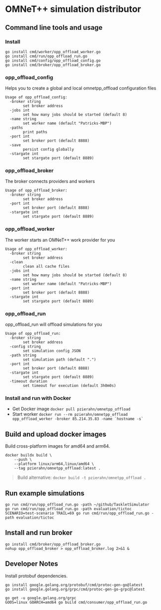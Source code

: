 # OMNeT++ simulation distributor

## Command line tools and usage

### Install

```shell
go install cmd/worker/opp_offload_worker.go
go install cmd/run/opp_offload_run.go
go install cmd/config/opp_offload_config.go
go install cmd/broker/opp_offload_broker.go
```

### opp_offload_config

Helps you to create a global and local omnetpp_offload configuration files

```
Usage of opp_offload_config:
  -broker string
        set broker address
  -jobs int
        set how many jobs should be started (default 8)
  -name string
        set worker name (default "Patricks-MBP")
  -paths
        print paths
  -port int
        set broker port (default 8888)
  -save
        persist config globally
  -stargate int
        set stargate port (default 8889)
```

### opp_offload_broker

The broker connects providers and workers

```
Usage of opp_offload_broker:
  -broker string
        set broker address
  -port int
        set broker port (default 8888)
  -stargate int
        set stargate port (default 8889)
```

### opp_offload_worker

The worker starts an OMNeT++ work provider for you

```
Usage of opp_offload_worker:
  -broker string
        set broker address
  -clean
        clean all cache files
  -jobs int
        set how many jobs should be started (default 8)
  -name string
        set worker name (default "Patricks-MBP")
  -port int
        set broker port (default 8888)
  -stargate int
        set stargate port (default 8889)
```

### opp_offload_run

opp_offload_run will offload simulations for you

```
Usage of opp_offload_run:
  -broker string
        set broker address
  -config string
        set simulation config JSON
  -path string
        set simulation path (default ".")
  -port int
        set broker port (default 8888)
  -stargate int
        set stargate port (default 8889)
  -timeout duration
        set timeout for execution (default 3h0m0s)
```

### Install and run with Docker

* Get Docker image ```docker pull pzierahn/omnetpp_offload```
* Start worker ```docker run --rm pzierahn/omnetpp_offload opp_offload_worker -broker 85.214.35.83 -name `hostname -s` ```

## Build and upload docker images

Build cross-platform images for amd64 and arm64.

```shell
docker buildx build \
    --push \
    --platform linux/arm64,linux/amd64 \
    --tag pzierahn/omnetpp_offload:latest .
```

> Build alternative: ```docker build -t pzierahn/omnetpp_offload .```

## Run example simulations

```shell
go run cmd/run/opp_offload_run.go -path ~/github/TaskletSimulator
go run cmd/run/opp_offload_run.go -path evaluation/tictoc
SCENARIO=test-scenario TRAIL=69 go run cmd/run/opp_offload_run.go -path evaluation/tictoc
```

## Install and run broker

```shell
go install cmd/broker/opp_offload_broker.go
nohup opp_offload_broker > opp_offload_broker.log 2>&1 &
```

## Developer Notes

Install protobuf dependencies.

```shell
go install google.golang.org/protobuf/cmd/protoc-gen-go@latest
go install google.golang.org/grpc/cmd/protoc-gen-go-grpc@latest

go get -u google.golang.org/grpc
GOOS=linux GOARCH=amd64 go build cmd/consumer/opp_offload_run.go
```
